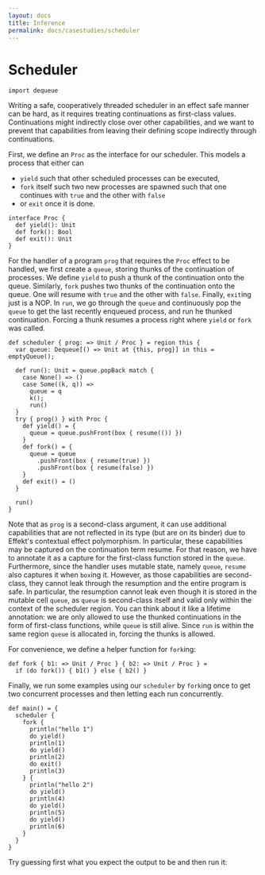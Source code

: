 ```yaml
---
layout: docs
title: Inference
permalink: docs/casestudies/scheduler
---
```


# Scheduler

```effekt:prelude:hide
import dequeue
```

Writing a safe, cooperatively threaded scheduler in an effect safe manner can be hard, as it requires treating continuations as first-class values.
Continuations might indirectly close over other capabilities, and we want to prevent that capabilities from leaving their defining scope indirectly through continuations.

First, we define an `Proc` as the interface for our scheduler.
This models a process that either can
- `yield` such that other scheduled processes can be executed,
- `fork` itself such two new processes are spawned such that one continues with `true` and the other with `false`
- or `exit` once it is done.

```effekt
interface Proc {
  def yield(): Unit
  def fork(): Bool
  def exit(): Unit
}
```

For the handler of a program `prog` that requires the `Proc` effect to be handled, we first create a `queue`, storing thunks of the continuation of processes.
We define `yield` to push a thunk of the continuation onto the queue.
Similarly, `fork` pushes two thunks of the continuation onto the queue. One will resume with `true` and the other with `false`.
Finally, `exit`ing just is a NOP.
In `run`, we go through the `queue` and continuously pop the `queue` to get the last recently enqueued process, and run he thunked continuation.
Forcing a thunk resumes a process right where `yield` or `fork` was called.

```effekt
def scheduler { prog: => Unit / Proc } = region this {
  var queue: Dequeue[() => Unit at {this, prog}] in this = emptyQueue();

  def run(): Unit = queue.popBack match {
    case None() => ()
    case Some((k, q)) =>
      queue = q
      k();
      run()
  }
  try { prog() } with Proc {
    def yield() = {
      queue = queue.pushFront(box { resume(()) })
    }
    def fork() = {
      queue = queue
        .pushFront(box { resume(true) })
        .pushFront(box { resume(false) })
    }
    def exit() = ()
  }

  run()
}
```

Note that as `prog` is a second-class argument, it can use additional capabilities that are not reflected in its type (but are on its binder) due to Effekt's contextual effect polymorphism.
In particular, these capabilities may be captured on the continuation term resume.
For that reason, we have to annotate it as a capture for the first-class function stored in the `queue`.
Furthermore, since the handler uses mutable state, namely `queue`, `resume` also captures it when `box`ing it.
However, as those capabilities are second-class, they cannot leak through the resumption and the entire program is safe. In particular, the resumption cannot leak even though it is stored in the mutable cell `queue`, as `queue` is second-class itself and valid only within the context of the scheduler region.
You can think about it like a lifetime annotation: we are only allowed to use the thunked continuations in the form of first-class functions, while `queue` is still alive.
Since `run` is within the same region `queue` is allocated in, forcing the thunks is allowed.

For convenience, we define a helper function for `fork`ing:

```effekt
def fork { b1: => Unit / Proc } { b2: => Unit / Proc } =
  if (do fork()) { b1() } else { b2() }
```

Finally, we run some examples using our `scheduler` by `fork`ing once to get two concurrent processes and then letting each run concurrently.

```
def main() = {
  scheduler {
    fork {
      println("hello 1")
      do yield()
      println(1)
      do yield()
      println(2)
      do exit()
      println(3)
    } {
      println("hello 2")
      do yield()
      println(4)
      do yield()
      println(5)
      do yield()
      println(6)
    }
  }
}
```

Try guessing first what you expect the output to be and then run it:

```effekt:repl
```
